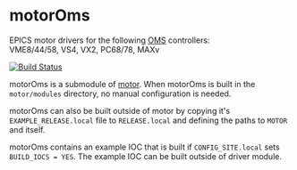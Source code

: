 # motorOms
EPICS motor drivers for the following [OMS](https://www.omsinmotion.com/) controllers:<br>
VME8/44/58, VS4, VX2, PC68/78, MAXv

[![Build Status](https://travis-ci.org/epics-motor/motorOms.png)](https://travis-ci.org/epics-motor/motorOms)

motorOms is a submodule of [motor](https://github.com/epics-modules/motor).  When motorOms is built in the ``motor/modules`` directory, no manual configuration is needed.

motorOms can also be built outside of motor by copying it's ``EXAMPLE_RELEASE.local`` file to ``RELEASE.local`` and defining the paths to ``MOTOR`` and itself.

motorOms contains an example IOC that is built if ``CONFIG_SITE.local`` sets ``BUILD_IOCS = YES``.  The example IOC can be built outside of driver module.

